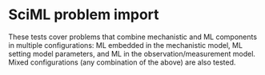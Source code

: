 # SciML problem import

These tests cover problems that combine mechanistic and ML components in multiple configurations: ML embedded in the mechanistic model, ML setting model parameters, and ML in the observation/measurement model. Mixed configurations (any combination of the above) are also tested.

